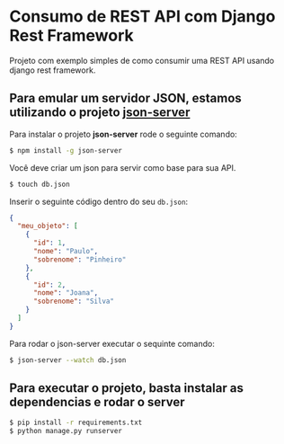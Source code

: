 # Consumo de REST API com Django Rest Framework

Projeto com exemplo simples de como consumir uma REST API usando django rest framework.

## Para emular um servidor JSON, estamos utilizando o projeto [json-server](https://www.npmjs.com/package/json-server)

Para instalar o projeto **json-server** rode o seguinte comando:

```bash
$ npm install -g json-server
```

Você deve criar um json para servir como base para sua API.

```bash
$ touch db.json
```

Inserir o seguinte código dentro do seu `db.json`:

```json
{
  "meu_objeto": [
    {
      "id": 1,
      "nome": "Paulo",
      "sobrenome": "Pinheiro"
    },
    {
      "id": 2,
      "nome": "Joana",
      "sobrenome": "Silva"
    }
  ]
}
```


Para rodar o json-server executar o sequinte comando:

```bash
$ json-server --watch db.json
```

## Para executar o projeto, basta instalar as dependencias e rodar o server

```bash
$ pip install -r requirements.txt
$ python manage.py runserver
```

